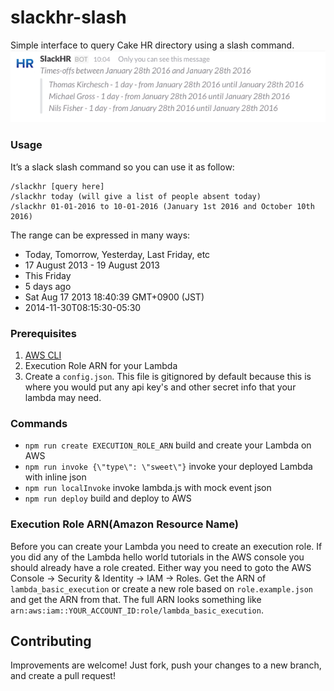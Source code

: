 # slackhr-slash
Simple interface to query Cake HR directory using a slash command.
![Example](./example.png)


### Usage
It’s a slack slash command so you can use it as follow:

	/slackhr [query here]
	/slackhr today (will give a list of people absent today)
	/slackhr 01-01-2016 to 10-01-2016 (January 1st 2016 and October 10th 2016)

The range can be expressed in many ways:
* Today, Tomorrow, Yesterday, Last Friday, etc
* 17 August 2013 - 19 August 2013
* This Friday
* 5 days ago
* Sat Aug 17 2013 18:40:39 GMT+0900 (JST)
* 2014-11-30T08:15:30-05:30

### Prerequisites
1. [AWS CLI](https://aws.amazon.com/cli/)
2. Execution Role ARN for your Lambda
3. Create a `config.json`. This file is gitignored by default because this is where you would put any api key's and other secret info that your lambda may need.

### Commands
* `npm run create EXECUTION_ROLE_ARN` build and create your Lambda on AWS
* `npm run invoke {\"type\": \"sweet\"}` invoke your deployed Lambda with inline json
* `npm run localInvoke` invoke lambda.js with mock event json
* `npm run deploy` build and deploy to AWS

### Execution Role ARN(Amazon Resource Name)
Before you can create your Lambda you need to create an execution role. If you did any of the Lambda hello world tutorials in the AWS console you should already have a role created. Either way you need to goto the AWS Console -> Security & Identity -> IAM -> Roles. Get the ARN of `lambda_basic_execution` or create a new role based on `role.example.json` and get the ARN from that. The full ARN looks something like `arn:aws:iam::YOUR_ACCOUNT_ID:role/lambda_basic_execution`.

## Contributing
Improvements are welcome! Just fork, push your changes to a new branch, and create a pull request!
